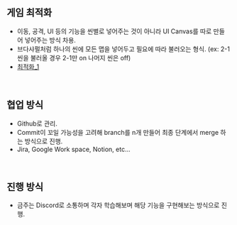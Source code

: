 ## 게임 최적화
- 이동, 공격, UI 등의 기능을 씬별로 넣어주는 것이 아니라 UI Canvas를 따로 만들어 넣어주는 방식 차용.
- 브다샤펄처럼 하나의 씬에 모든 맵을 넣어두고 필요에 따라 불러오는 형식. (ex: 2-1 씬을 불러올 경우 2-1만 on 나머지 씬은 off)
- [최적화_1](https://202psj.tistory.com/1263)


<br>

## 협업 방식
- Github로 관리.
- Commit이 꼬일 가능성을 고려해 branch를 n개 만들어 최종 단계에서 merge 하는 방식으로 진행.
- Jira, Google Work space, Notion, etc...

<br>

## 진행 방식
- 금주는 Discord로 소통하며 각자 학습해보며 해당 기능을 구현해보는 방식으로 진행.
